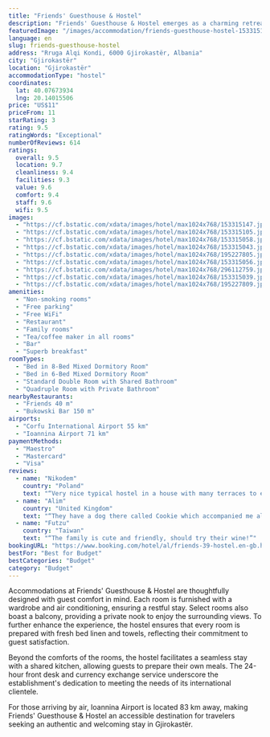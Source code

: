 ```yaml
---
title: "Friends' Guesthouse & Hostel"
description: "Friends' Guesthouse & Hostel emerges as a charming retreat in the historic heart of Gjirokastër, offering a unique blend of communal spirit and privacy."
featuredImage: "/images/accommodation/friends-guesthouse-hostel-153315147.jpg"
language: en
slug: friends-guesthouse-hostel
address: "Rruga Alqi Kondi, 6000 Gjirokastër, Albania"
city: "Gjirokastër"
location: "Gjirokastër"
accommodationType: "hostel"
coordinates:
  lat: 40.07673934
  lng: 20.14015506
price: "US$11"
priceFrom: 11
starRating: 3
rating: 9.5
ratingWords: "Exceptional"
numberOfReviews: 614
ratings:
  overall: 9.5
  location: 9.7
  cleanliness: 9.4
  facilities: 9.3
  value: 9.6
  comfort: 9.4
  staff: 9.6
  wifi: 9.5
images:
  - "https://cf.bstatic.com/xdata/images/hotel/max1024x768/153315147.jpg?k=ff590cbfe74eb7d709c559da36d8605fb9c8c4500805833e23130ab33595ddcd&o=&hp=1"
  - "https://cf.bstatic.com/xdata/images/hotel/max1024x768/153315105.jpg?k=0008a845232421c0bf4ffa7d67210640cccc03ed16d32f73ab3aad980e6318f3&o=&hp=1"
  - "https://cf.bstatic.com/xdata/images/hotel/max1024x768/153315058.jpg?k=44344cbdb57f5b7daec1af1b3a8cabf91eaca4e8f1aa923a644143fa12bdbe2f&o=&hp=1"
  - "https://cf.bstatic.com/xdata/images/hotel/max1024x768/153315043.jpg?k=5a5c7699ab840e349cd621f8f7c9dcefe0a9d7ff3e3edf08150bd0dd37b1bf29&o=&hp=1"
  - "https://cf.bstatic.com/xdata/images/hotel/max1024x768/195227805.jpg?k=cd10a2c18fe6c19a6345344cc0f979d38c63a6f754232d78721cb82b6f55c27f&o=&hp=1"
  - "https://cf.bstatic.com/xdata/images/hotel/max1024x768/153315056.jpg?k=63856e94552a4d8d6bed701f7875874a54cc68819ce95a33ed7750aa1b3a517d&o=&hp=1"
  - "https://cf.bstatic.com/xdata/images/hotel/max1024x768/296112759.jpg?k=9f767551cb7309ffd5be6e1ce1bb53b4de3b0c5495bd3b2fce11deb0b32d1a3e&o=&hp=1"
  - "https://cf.bstatic.com/xdata/images/hotel/max1024x768/153315039.jpg?k=15fc54d3d233c20859aff654b95e5781d2721e8a9241f28e02237768b42261d4&o=&hp=1"
  - "https://cf.bstatic.com/xdata/images/hotel/max1024x768/195227809.jpg?k=bc7ca8f5bea2d9dd02a65a8dcc44c431c9d862f67b0d86add897e7f200ef8e2b&o=&hp=1"
amenities:
  - "Non-smoking rooms"
  - "Free parking"
  - "Free WiFi"
  - "Restaurant"
  - "Family rooms"
  - "Tea/coffee maker in all rooms"
  - "Bar"
  - "Superb breakfast"
roomTypes:
  - "Bed in 8-Bed Mixed Dormitory Room"
  - "Bed in 6-Bed Mixed Dormitory Room"
  - "Standard Double Room with Shared Bathroom"
  - "Quadruple Room with Private Bathroom"
nearbyRestaurants:
  - "Friends 40 m"
  - "Bukowski Bar 150 m"
airports:
  - "Corfu International Airport 55 km"
  - "Ioannina Airport 71 km"
paymentMethods:
  - "Maestro"
  - "Mastercard"
  - "Visa"
reviews:
  - name: "Nikodem"
    country: "Poland"
    text: "“Very nice typical hostel in a house with many terraces to enjoy the views. Very close to the old town, the castle and the mountains. Fully recommend for backpackers!”"
  - name: "Alim"
    country: "United Kingdom"
    text: "“They have a dog there called Cookie which accompanied me all the way and was waiting until my bus leaves which was a memorable experience.”"
  - name: "Futzu"
    country: "Taiwan"
    text: "“The family is cute and friendly, should try their wine!”"
bookingURL: "https://www.booking.com/hotel/al/friends-39-hostel.en-gb.html?aid=8035640"
bestFor: "Best for Budget"
bestCategories: "Budget"
category: "Budget"
---
```


Accommodations at Friends' Guesthouse & Hostel are thoughtfully designed with guest comfort in mind. Each room is furnished with a wardrobe and air conditioning, ensuring a restful stay. Select rooms also boast a balcony, providing a private nook to enjoy the surrounding views. To further enhance the experience, the hostel ensures that every room is prepared with fresh bed linen and towels, reflecting their commitment to guest satisfaction.

Beyond the comforts of the rooms, the hostel facilitates a seamless stay with a shared kitchen, allowing guests to prepare their own meals. The 24-hour front desk and currency exchange service underscore the establishment's dedication to meeting the needs of its international clientele.

For those arriving by air, Ioannina Airport is located 83 km away, making Friends' Guesthouse & Hostel an accessible destination for travelers seeking an authentic and welcoming stay in Gjirokastër.